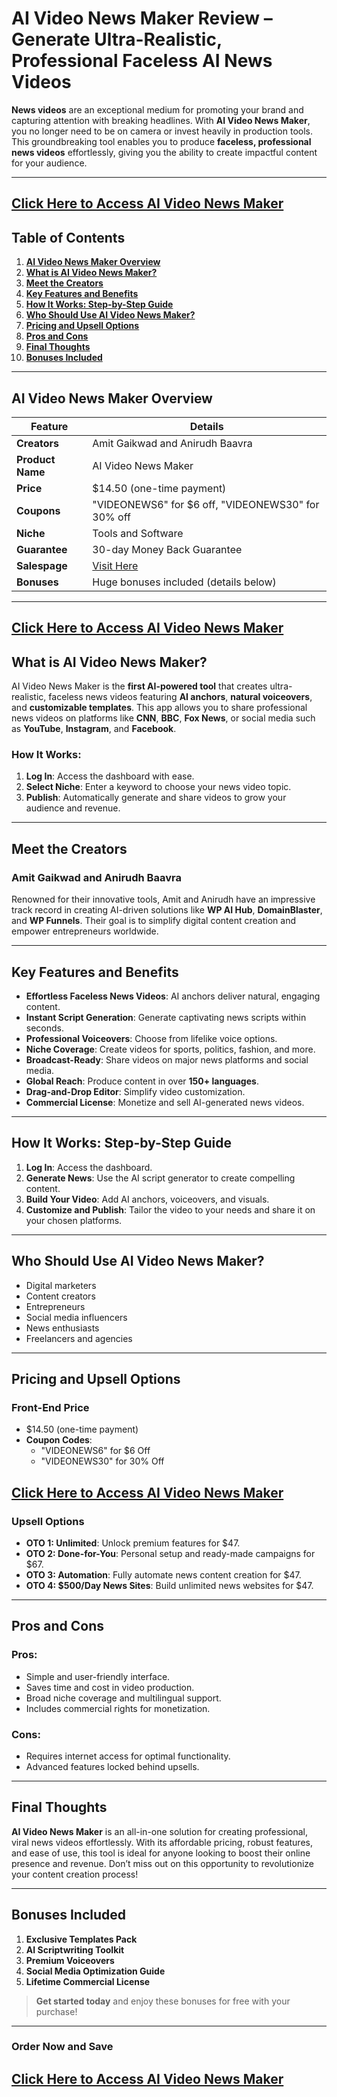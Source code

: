 # AI Video News Maker Review – Generate Ultra-Realistic, Professional Faceless AI News Videos

**News videos** are an exceptional medium for promoting your brand and capturing attention with breaking headlines. With **AI Video News Maker**, you no longer need to be on camera or invest heavily in production tools. This groundbreaking tool enables you to produce **faceless, professional news videos** effortlessly, giving you the ability to create impactful content for your audience.

---

## [Click Here to Access AI Video News Maker](https://warriorplus.com/o2/a/ljdcysw/0)

## Table of Contents
1. **[AI Video News Maker Overview](#overview)**
2. **[What is AI Video News Maker?](#what-is-it)**
3. **[Meet the Creators](#creators)**
4. **[Key Features and Benefits](#features)**
5. **[How It Works: Step-by-Step Guide](#how-it-works)**
6. **[Who Should Use AI Video News Maker?](#who-is-it-for)**
7. **[Pricing and Upsell Options](#pricing)**
8. **[Pros and Cons](#pros-and-cons)**
9. **[Final Thoughts](#final-thoughts)**
10. **[Bonuses Included](#bonuses)**

---

## AI Video News Maker Overview <a id="overview"></a>
| **Feature**                  | **Details**                                 |
|------------------------------|---------------------------------------------|
| **Creators**                 | Amit Gaikwad and Anirudh Baavra            |
| **Product Name**             | AI Video News Maker                        |
| **Price**                    | $14.50 (one-time payment)                  |
| **Coupons**                  | "VIDEONEWS6" for $6 off, "VIDEONEWS30" for 30% off |
| **Niche**                    | Tools and Software                         |
| **Guarantee**                | 30-day Money Back Guarantee                |
| **Salespage**                | [Visit Here](https://warriorplus.com/o2/a/ljdcysw/0)                            |
| **Bonuses**                  | Huge bonuses included (details below)      |

---

## [Click Here to Access AI Video News Maker](https://warriorplus.com/o2/a/ljdcysw/0)

## What is AI Video News Maker? <a id="what-is-it"></a>
AI Video News Maker is the **first AI-powered tool** that creates ultra-realistic, faceless news videos featuring **AI anchors**, **natural voiceovers**, and **customizable templates**. This app allows you to share professional news videos on platforms like **CNN**, **BBC**, **Fox News**, or social media such as **YouTube**, **Instagram**, and **Facebook**.

### How It Works:
1. **Log In**: Access the dashboard with ease.
2. **Select Niche**: Enter a keyword to choose your news video topic.
3. **Publish**: Automatically generate and share videos to grow your audience and revenue.

---

## Meet the Creators <a id="creators"></a>
### **Amit Gaikwad and Anirudh Baavra**
Renowned for their innovative tools, Amit and Anirudh have an impressive track record in creating AI-driven solutions like **WP AI Hub**, **DomainBlaster**, and **WP Funnels**. Their goal is to simplify digital content creation and empower entrepreneurs worldwide.

---

## Key Features and Benefits <a id="features"></a>
- **Effortless Faceless News Videos**: AI anchors deliver natural, engaging content.  
- **Instant Script Generation**: Generate captivating news scripts within seconds.  
- **Professional Voiceovers**: Choose from lifelike voice options.  
- **Niche Coverage**: Create videos for sports, politics, fashion, and more.  
- **Broadcast-Ready**: Share videos on major news platforms and social media.  
- **Global Reach**: Produce content in over **150+ languages**.  
- **Drag-and-Drop Editor**: Simplify video customization.  
- **Commercial License**: Monetize and sell AI-generated news videos.

---

## How It Works: Step-by-Step Guide <a id="how-it-works"></a>
1. **Log In**: Access the dashboard.
2. **Generate News**: Use the AI script generator to create compelling content.
3. **Build Your Video**: Add AI anchors, voiceovers, and visuals.
4. **Customize and Publish**: Tailor the video to your needs and share it on your chosen platforms.

---

## Who Should Use AI Video News Maker? <a id="who-is-it-for"></a>
- Digital marketers
- Content creators
- Entrepreneurs
- Social media influencers
- News enthusiasts
- Freelancers and agencies

---

## Pricing and Upsell Options <a id="pricing"></a>
### **Front-End Price**
- $14.50 (one-time payment)  
- **Coupon Codes**:  
  - "VIDEONEWS6" for $6 Off  
  - "VIDEONEWS30" for 30% Off

 ## [Click Here to Access AI Video News Maker](https://warriorplus.com/o2/a/ljdcysw/0)

### **Upsell Options**
- **OTO 1: Unlimited**: Unlock premium features for $47.  
- **OTO 2: Done-for-You**: Personal setup and ready-made campaigns for $67.  
- **OTO 3: Automation**: Fully automate news content creation for $47.  
- **OTO 4: $500/Day News Sites**: Build unlimited news websites for $47.

---

## Pros and Cons <a id="pros-and-cons"></a>
### **Pros**:
- Simple and user-friendly interface.
- Saves time and cost in video production.
- Broad niche coverage and multilingual support.
- Includes commercial rights for monetization.

### **Cons**:
- Requires internet access for optimal functionality.
- Advanced features locked behind upsells.

---

## Final Thoughts <a id="final-thoughts"></a>
**AI Video News Maker** is an all-in-one solution for creating professional, viral news videos effortlessly. With its affordable pricing, robust features, and ease of use, this tool is ideal for anyone looking to boost their online presence and revenue. Don’t miss out on this opportunity to revolutionize your content creation process!

---

## Bonuses Included <a id="bonuses"></a>
1. **Exclusive Templates Pack**  
2. **AI Scriptwriting Toolkit**  
3. **Premium Voiceovers**  
4. **Social Media Optimization Guide**  
5. **Lifetime Commercial License**

> **Get started today** and enjoy these bonuses for free with your purchase!

---
### **Order Now and Save**
## [Click Here to Access AI Video News Maker](https://warriorplus.com/o2/a/ljdcysw/0)
